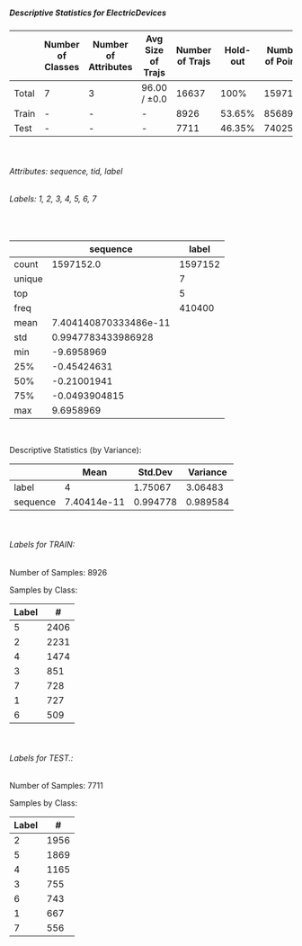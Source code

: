 ##### Descriptive Statistics for ElectricDevices


|       |   Number of Classes |   Number of Attributes |   Avg Size of Trajs |   Number of Trajs | Hold-out   |   Number of Points |   Longest Size |   Shortest Size |
|-------|---------------------|------------------------|---------------------|-------------------|------------|--------------------|----------------|-----------------|
| Total | 7                   | 3                      | 96.00 / ±0.0        | 16637             | 100%       |            1597152 |             96 |              96 |
| Train | -                   | -                      | -                   | 8926              | 53.65%     |             856896 |             96 |              96 |
| Test  | -                   | -                      | -                   | 7711              | 46.35%     |             740256 |             96 |              96 |

&nbsp;

###### Attributes: sequence, tid, label


###### Labels: 1, 2, 3, 4, 5, 6, 7

&nbsp;

|        | sequence              | label   |
|--------|-----------------------|---------|
| count  | 1597152.0             | 1597152 |
| unique |                       | 7       |
| top    |                       | 5       |
| freq   |                       | 410400  |
| mean   | 7.404140870333486e-11 |         |
| std    | 0.9947783433986928    |         |
| min    | -9.6958969            |         |
| 25%    | -0.45424631           |         |
| 50%    | -0.21001941           |         |
| 75%    | -0.0493904815         |         |
| max    | 9.6958969             |         |

&nbsp;

Descriptive Statistics (by Variance): 


|          |        Mean |   Std.Dev |   Variance |
|----------|-------------|-----------|------------|
| label    | 4           |  1.75067  |   3.06483  |
| sequence | 7.40414e-11 |  0.994778 |   0.989584 |

&nbsp;

###### Labels for TRAIN:


Number of Samples: 8926
Samples by Class:
|   Label |    # |
|---------|------|
|       5 | 2406 |
|       2 | 2231 |
|       4 | 1474 |
|       3 |  851 |
|       7 |  728 |
|       1 |  727 |
|       6 |  509 |

&nbsp;

###### Labels for TEST.:


Number of Samples: 7711
Samples by Class:
|   Label |    # |
|---------|------|
|       2 | 1956 |
|       5 | 1869 |
|       4 | 1165 |
|       3 |  755 |
|       6 |  743 |
|       1 |  667 |
|       7 |  556 |